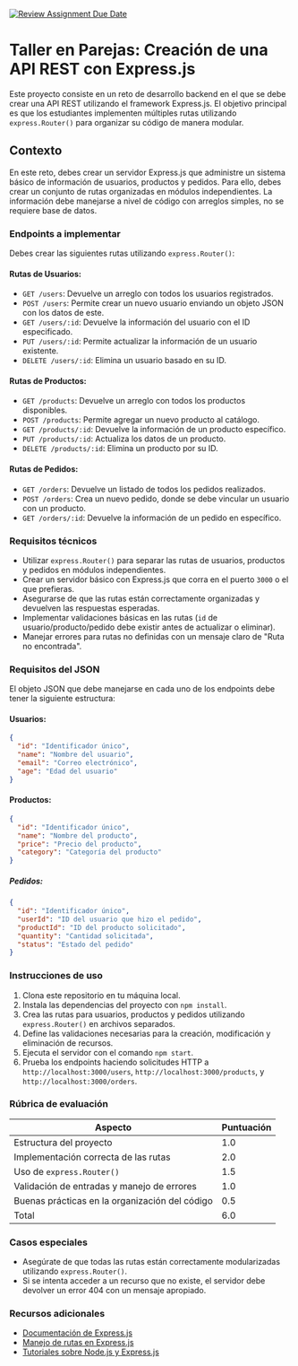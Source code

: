 [![Review Assignment Due Date](https://classroom.github.com/assets/deadline-readme-button-22041afd0340ce965d47ae6ef1cefeee28c7c493a6346c4f15d667ab976d596c.svg)](https://classroom.github.com/a/2snmTAKG)
# Taller en Parejas: Creación de una API REST con Express.js

Este proyecto consiste en un reto de desarrollo backend en el que se debe crear una API REST utilizando el framework Express.js. El objetivo principal es que los estudiantes implementen múltiples rutas utilizando `express.Router()` para organizar su código de manera modular.

## Contexto

En este reto, debes crear un servidor Express.js que administre un sistema básico de información de usuarios, productos y pedidos. Para ello, debes crear un conjunto de rutas organizadas en módulos independientes. La información debe manejarse a nivel de código con arreglos simples, no se requiere base de datos.

### Endpoints a implementar

Debes crear las siguientes rutas utilizando `express.Router()`:

#### Rutas de Usuarios:
- `GET /users`: Devuelve un arreglo con todos los usuarios registrados.
- `POST /users`: Permite crear un nuevo usuario enviando un objeto JSON con los datos de este.
- `GET /users/:id`: Devuelve la información del usuario con el ID especificado.
- `PUT /users/:id`: Permite actualizar la información de un usuario existente.
- `DELETE /users/:id`: Elimina un usuario basado en su ID.

#### Rutas de Productos:
- `GET /products`: Devuelve un arreglo con todos los productos disponibles.
- `POST /products`: Permite agregar un nuevo producto al catálogo.
- `GET /products/:id`: Devuelve la información de un producto específico.
- `PUT /products/:id`: Actualiza los datos de un producto.
- `DELETE /products/:id`: Elimina un producto por su ID.

#### Rutas de Pedidos:
- `GET /orders`: Devuelve un listado de todos los pedidos realizados.
- `POST /orders`: Crea un nuevo pedido, donde se debe vincular un usuario con un producto.
- `GET /orders/:id`: Devuelve la información de un pedido en específico.

### Requisitos técnicos

- Utilizar `express.Router()` para separar las rutas de usuarios, productos y pedidos en módulos independientes.
- Crear un servidor básico con Express.js que corra en el puerto `3000` o el que prefieras.
- Asegurarse de que las rutas están correctamente organizadas y devuelven las respuestas esperadas.
- Implementar validaciones básicas en las rutas (`id` de usuario/producto/pedido debe existir antes de actualizar o eliminar).
- Manejar errores para rutas no definidas con un mensaje claro de "Ruta no encontrada".

### Requisitos del JSON

El objeto JSON que debe manejarse en cada uno de los endpoints debe tener la siguiente estructura:

#### Usuarios:
```json
{
  "id": "Identificador único",
  "name": "Nombre del usuario",
  "email": "Correo electrónico",
  "age": "Edad del usuario"
}
```

#### Productos:
```json
{
  "id": "Identificador único",
  "name": "Nombre del producto",
  "price": "Precio del producto",
  "category": "Categoría del producto"
}
```
##### Pedidos:
```json
{
  "id": "Identificador único",
  "userId": "ID del usuario que hizo el pedido",
  "productId": "ID del producto solicitado",
  "quantity": "Cantidad solicitada",
  "status": "Estado del pedido"
}
```

### Instrucciones de uso

1. Clona este repositorio en tu máquina local.
2. Instala las dependencias del proyecto con `npm install`.
3. Crea las rutas para usuarios, productos y pedidos utilizando `express.Router()` en archivos separados.
4. Define las validaciones necesarias para la creación, modificación y eliminación de recursos.
5. Ejecuta el servidor con el comando `npm start`.
6. Prueba los endpoints haciendo solicitudes HTTP a `http://localhost:3000/users`, `http://localhost:3000/products`, y `http://localhost:3000/orders`.

### Rúbrica de evaluación

| Aspecto                              | Puntuación |
| ------------------------------------  | ---------- |
| Estructura del proyecto               | 1.0        |
| Implementación correcta de las rutas  | 2.0        |
| Uso de `express.Router()`             | 1.5        |
| Validación de entradas y manejo de errores | 1.0        |
| Buenas prácticas en la organización del código | 0.5        |
| Total                                | 6.0        |

### Casos especiales

- Asegúrate de que todas las rutas están correctamente modularizadas utilizando `express.Router()`.
- Si se intenta acceder a un recurso que no existe, el servidor debe devolver un error 404 con un mensaje apropiado.

### Recursos adicionales

- [Documentación de Express.js](https://expressjs.com/es/)
- [Manejo de rutas en Express.js](https://expressjs.com/en/guide/routing.html)
- [Tutoriales sobre Node.js y Express.js](https://www.digitalocean.com/community/tutorials/node-js-express-tutorial)



